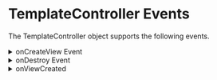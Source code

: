                         
TemplateController Events
=========================

The TemplateController object supports the following events.


<details close markdown="block"><summary>onCreateView Event</summary> 

* * *

Called when the controller is ready to create the view.

Syntax

onCreateView();

Parameters

None.

Return Values

Returns either the file name of the template to use as the view or an instance of the template.

Remarks

Use this method to dynamically select which view to use for the controller when your app has more than one view for a controller. For more information, see [Sharing Controllers Between Forms](A_Deeper_Look_at_VoltMX_Reference_Architecture.md#share-controllers-between-forms).

Example 1

```
onCreateView : function ()
{
    return "ViewFileName.js");
}				
```

Example 2

```
onCreateView : function ()
{
    // Create an instance of the view to return or 
    // retrieve the instance from somewhere in your 
    // code where you have stored it. In this example,
    // it's saved in a variable called newInstance.
    return (viewInstance);
}			
```

* * *

</details>
<details close markdown="block"><summary>onDestroy Event</summary> 

* * *

Triggered just before a template is destroyed.

Syntax

onDestroy();

Parameters

None.

Return Values

None

Remarks

Use this event callback handler function to perform cleanup tasks when a template is about to be destroyed.

Example

```
onDestroy : function ()
{
    this.context = null;
    this.model = null;
}			
```

* * *

</details>
<details close markdown="block"><summary>onViewCreated</summary> 

* * *

Triggered when the view is created.

Syntax

onViewCreated();

Parameters

None.

Return Values

None.

Remarks

This method is automatically invoked just after the onCreateView event has finished and the template's view has been created. Developers can use this method to configure the template.

Example

```
onViewCreated: function ()
{
    this.view.addGestureRecognizer(
        constants.GESTURE_TYPE_SWIPE, 
        {fingers: 1}, 
        function(widgetRef, gestureInfo, context) 
        {
            alert("Swipe Gesture");
        }
    );
}
```

* * *

</details>
